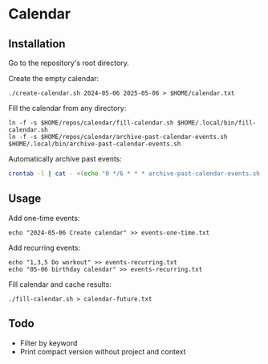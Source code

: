 # Calendar

## Installation

Go to the repository's root directory.

Create the empty calendar:

```
./create-calendar.sh 2024-05-06 2025-05-06 > $HOME/calendar.txt
```

Fill the calendar from any directory:

```
ln -f -s $HOME/repos/calendar/fill-calendar.sh $HOME/.local/bin/fill-calendar.sh
ln -f -s $HOME/repos/calendar/archive-past-calendar-events.sh $HOME/.local/bin/archive-past-calendar-events.sh
```

Automatically archive past events:

```bash
crontab -l | cat - <(echo "0 */6 * * * archive-past-calendar-events.sh /path/to/calender-dir") | crontab -
```

## Usage

Add one-time events:

```
echo "2024-05-06 Create calendar" >> events-one-time.txt
```

Add recurring events:

```
echo "1,3,5 Do workout" >> events-recurring.txt
echo "05-06 birthday calendar" >> events-recurring.txt
```

Fill calendar and cache results:

```
./fill-calendar.sh > calendar-future.txt
```

## Todo

- Filter by keyword
- Print compact version without project and context
